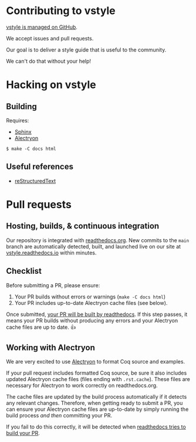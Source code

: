 # Contributing to vstyle

[vstyle is managed on GitHub](https://github.com/appliedfm/vstyle).

We accept issues and pull requests.

Our goal is to deliver a style guide that is useful to the community.

We can't do that without your help!


# Hacking on vstyle

## Building

Requires:
* [Sphinx](https://www.sphinx-doc.org)
* [Alectryon](https://github.com/cpitclaudel/alectryon)

```console
$ make -C docs html
```


## Useful references

* [reStructuredText](https://www.sphinx-doc.org/en/master/usage/restructuredtext/index.html)


# Pull requests

## Hosting, builds, & continuous integration

Our repository is integrated with [readthedocs.org](https://readthedocs.org/projects/vstyle/). New commits to the `main` branch are automatically detected, built, and launched live on our site at [vstyle.readthedocs.io](https://vstyle.readthedocs.io) within minutes.


## Checklist

Before submitting a PR, please ensure:

1. Your PR builds without errors or warnings (`make -C docs html`)
1. Your PR includes up-to-date Alectryon cache files (see below).

Once submitted, [your PR will be built by readthedocs](https://docs.readthedocs.io/en/stable/pull-requests.html). If this step passes, it means your PR builds without producing any errors and your Alectryon cache files are up to date. 👍


## Working with Alectryon

We are very excited to use [Alectryon](https://github.com/cpitclaudel/alectryon/) to format Coq source and examples.

If your pull request includes formatted Coq source, be sure it also includes updated Alectryon cache files (files ending with `.rst.cache`). These files are necessary for Alectryon to work correctly on readthedocs.org.

The cache files are updated by the build process automatically if it detects any relevant changes. Therefore, when getting ready to submit a PR, you can ensure your Alectryon cache files are up-to-date by simply running the build process *and then* committing your PR.

If you fail to do this correctly, it will be detected when [readthedocs tries to build your PR](https://docs.readthedocs.io/en/stable/pull-requests.html).
